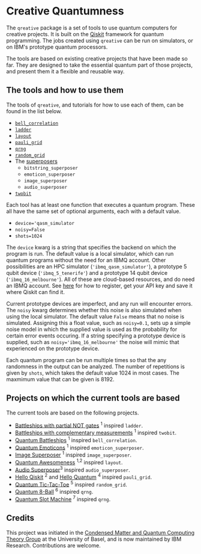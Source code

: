 # Creative Quantumness

The `qreative` package is a set of tools to use quantum computers for creative projects. It is built on the [Qiskit](https://qiskit.org) framework for quantum programming. The jobs created using `qreative` can be run on simulators, or on IBM's prototype quantum processors.

The tools are based on existing creative projects that have been made so far. They are designed to take the essential quantum part of those projects, and present them it a flexible and reusable way.

## The tools and how to use them

The tools of `qreative`, and tutorials for how to use each of them, can be found in the list below.

* [`bell_correlation`](bell_correlation.ipynb)
* [`ladder`](ladder.ipynb)
* [`layout`](layout.ipynb)
* [`pauli_grid`](pauli_grid.ipynb)
* [`qrng`](qrng.ipynb)
* [`random_grid`](random_grid.ipynb)
* The [superposers](superposers.ipynb)
    * `bitstring_superposer`
    * `emoticon_superposer`
    * `image_superposer`
    * `audio_superposer`
* [`twobit`](.ipynb)

Each tool has at least one function that executes a quantum program. These all have the same set of optional arguments, each with a default value.

* `device='qasm_simulator`
* `noisy=False`
* `shots=1024`

The `device` kwarg is a string that specifies the backend on which the program is run. The default value is a local simulator, which can run quantum programs without the need for an IBMQ account. Other possibilities are an HPC simulator (`'ibmq_qasm_simulator'`), a prototype 5 qubit device (`'ibmq_5_tenerife'`) and a prototype 14 qubit device (`'ibmq_16_melbourne'`). All of these are cloud-based resources, and do need an IBMQ account. See [here]() for how to register, get your API key and save it where Qiskit can find it.

Current prototype devices are imperfect, and any run will encounter errors. The `noisy` kwarg determines whether this noise is also simulated when using the local simulator. The default value `False` means that no noise is simulated. Assigning this a float value, such as `noisy=0.1`, sets up a simple noise model in which the supplied value is used as the probability for certain error events occuring. If a string specifying a prototype device is supplied, such as `noisy='ibmq_16_melbourne'` the noise will mimic that experienced on the prototype device.

Each quantum program can be run multiple times so that the any randomness in the output can be analyzed. The number of repetitions is given by `shots`, which takes the default value 1024 in most cases. The maxmimum value that can be given is 8192.

## Projects on which the current tools are based

The current tools are based on the following projects.

* [Battleships with partial NOT gates](https://medium.com/qiskit/how-to-program-a-quantum-computer-982a9329ed02) <sup>1</sup> inspired `ladder`.
* [Battleships with complementary measurements](https://medium.com/@decodoku/how-to-program-a-quantum-computer-part-2-f0d3eee872fe) <sup>1</sup> inspired `twobit`.
* [Quantum Battleships](https://medium.com/@decodoku/quantum-battleships-the-first-multiplayer-game-for-a-quantum-computer-e4d600ccb3f3) <sup>1</sup> inspired `bell_correlation`.
* [Quantum Emoticons](https://medium.com/qiskit/making-a-quantum-computer-smile-cee86a6fc1de) <sup>1</sup> inspired `emoticon_superposer`.
* [Image Superposer](https://medium.com/qiskit/a-quantum-superposition-of-a-tiger-and-a-bear-b461e3b23908)
 <sup>1</sup> inspired `image_superposer`.
* [Quantum Awesomeness]() <sup>1,2</sup> inspired `layout`.
* [Audio Superposer](https://github.com/Qiskit/qiskit-tutorials/blob/master/community/hello_world/laurel_or_yanny.ipynb)<sup>3</sup> inspired `audio_superposer`.
* [Hello Qiskit](https://github.com/Qiskit/qiskit-tutorials/blob/master/community/games/Hello_Qiskit.ipynb)
 <sup>2</sup> and [Hello Quantum]() <sup>4</sup> inspired `pauli_grid`.
* [Quantum Tic-Tac-Toe](https://github.com/Qiskit/qiskit-tutorials/blob/master/community/games/quantum_tic_tac_toe.ipynb) <sup>5</sup> inspired `random_grid`.
* [Quantum 8-Ball]() <sup>6</sup> inspired `qrng`.
* [Quantum Slot Machine]() <sup>7</sup> inspired `qrng`.

## Credits

This project was initiated in the [Condensed Matter and Quantum Computing Theory Group](http://www.quantumtheory.unibas.ch/) at the University of Basel, and is now maintained by IBM Research. Contributions are welcome.